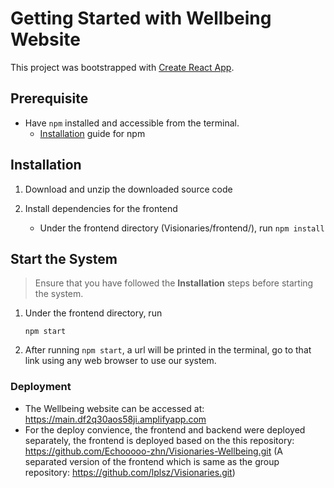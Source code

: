 # Getting Started with Wellbeing Website

This project was bootstrapped with [Create React App](https://github.com/facebook/create-react-app).

## Prerequisite

* Have `npm` installed and accessible from the terminal.
    * [Installation](https://docs.npmjs.com/downloading-and-installing-node-js-and-npm) guide for npm

## Installation

1. Download and unzip the downloaded source code

2. Install dependencies for the frontend

    * Under the frontend directory (Visionaries/frontend/), run `npm install`

## Start the System

> Ensure that you have followed the **Installation** steps before starting the system.

1. Under the frontend directory, run

    ```
    npm start
    ```

3. After running `npm start`, a url will be printed in the terminal, go to that link using any web browser to use our system.


### Deployment
* The Wellbeing website can be accessed at: https://main.df2q30aos58ji.amplifyapp.com
* For the deploy convience, the frontend and backend were deployed separately, the frontend is deployed based on the this repository: https://github.com/Echooooo-zhn/Visionaries-Wellbeing.git (A separated version of the frontend which is same as the group repository: https://github.com/lplsz/Visionaries.git)
